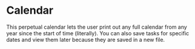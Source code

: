 # Calendar
This perpetual calendar lets the user print out any full calendar from any year since the start of time (literally). You can also save tasks for specific dates and view them later because they are saved in a new file.

